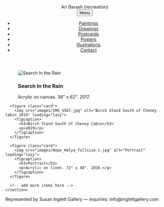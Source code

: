 <!doctype html>
<html lang="en">
<head>
  <meta charset="utf-8" />
  <meta name="viewport" content="width=device-width,initial-scale=1" />
  <title>Artist Gallery — Starter</title>
  <link rel="stylesheet" href="styles.css" />
</head>
<body>
  <header class="site-header">
    <div class="brand">Ari Barash (recreation)</div>
    <nav class="main-nav">
      <button class="menu-toggle" aria-expanded="false">Menu</button>
      <ul class="nav-list">
        <li><a href="#paintings">Paintings</a></li>
        <li><a href="#drawings">Drawings</a></li>
        <li><a href="#postcards">Postcards</a></li>
        <li><a href="#posters">Posters</a></li>
        <li><a href="#illustrations">Illustrations</a></li>
        <li><a href="#contact">Contact</a></li>
      </ul>
    </nav>
  </header>

  <main>
    <section id="gallery" class="gallery">
      <!-- Example gallery items. Replace src and data-title as needed -->
      <figure class="card">
        <img src="images/IMG_3032.jpg" alt="Search In the Rain" loading="lazy">
        <figcaption>
          <h3>Search In the Rain</h3>
          <p>Acrylic on canvas. 36" x 62". 2017.</p>
        </figcaption>
      </figure>

      <figure class="card">
        <img src="images/IMG_5567.jpg" alt="Birch Stand South of Cheney Cabin 2019" loading="lazy">
        <figcaption>
          <h3>Birch Stand South of Cheney Cabin</h3>
          <p>2019</p>
        </figcaption>
      </figure>

      <figure class="card">
        <img src="images/Hope_Halya_fullsize-1.jpg" alt="Portrait" loading="lazy">
        <figcaption>
          <h3>Portrait</h3>
          <p>Acrylic on linen. 72" x 48". 2016.</p>
        </figcaption>
      </figure>

      <!-- add more items here -->
    </section>
  </main>

  <footer class="site-footer" id="contact">
    <p>Represented by Susan Inglett Gallery — inquiries: info@inglettgallery.com</p>
  </footer>

  <script src="script.js"></script>
</body>
</html>
